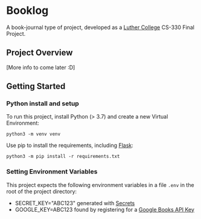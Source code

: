 # Booklog
A book-journal type of project, developed as a
[Luther College](https://luther.edu) CS-330 Final Project.

## Project Overview
[More info to come later :D]

## Getting Started

### Python install and setup
To run this project, install Python (> 3.7) and create a new Virtual Environment:

`python3 -m venv venv`

Use pip to install the requirements, including [Flask](https://flask.palletsprojects.com/en/2.0.x/):

`python3 -m pip install -r requirements.txt`

### Setting Environment Variables
This project expects the following environment variables in a file `.env` in the
root of the project directory:
 - SECRET_KEY="ABC123" generated with [Secrets](https://docs.python.org/3/library/secrets.html)
 - GOOGLE_KEY=ABC123 found by registering for a
 [Google Books API Key](https://developers.google.com/books/docs/overview)
